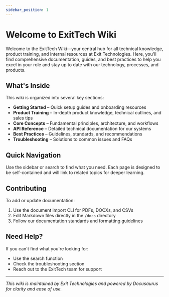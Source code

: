 ```yaml
---
sidebar_position: 1
---
```


# Welcome to ExitTech Wiki

Welcome to the ExitTech Wiki—your central hub for all technical knowledge, product training, and internal resources at Exit Technologies. Here, you'll find comprehensive documentation, guides, and best practices to help you excel in your role and stay up to date with our technology, processes, and products.

## What's Inside

This wiki is organized into several key sections:

- **Getting Started** – Quick setup guides and onboarding resources
- **Product Training** – In-depth product knowledge, technical cutlines, and sales tips
- **Core Concepts** – Fundamental principles, architecture, and workflows
- **API Reference** – Detailed technical documentation for our systems
- **Best Practices** – Guidelines, standards, and recommendations
- **Troubleshooting** – Solutions to common issues and FAQs

## Quick Navigation

Use the sidebar or search to find what you need. Each page is designed to be self-contained and will link to related topics for deeper learning.

## Contributing

To add or update documentation:
1. Use the document import CLI for PDFs, DOCXs, and CSVs
2. Edit Markdown files directly in the `/docs` directory
3. Follow our documentation standards and formatting guidelines

## Need Help?

If you can't find what you're looking for:
- Use the search function
- Check the troubleshooting section
- Reach out to the ExitTech team for support

---

*This wiki is maintained by Exit Technologies and powered by Docusaurus for clarity and ease of use.*
